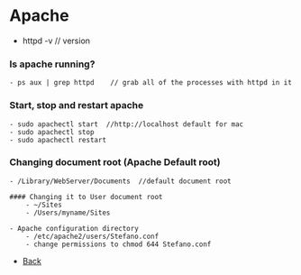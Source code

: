 # Apache

- httpd -v 		// version

### Is apache running?
	- ps aux | grep httpd    // grab all of the processes with httpd in it

### Start, stop and restart apache
	- sudo apachectl start 	//http://localhost default for mac
	- sudo apachectl stop
	- sudo apachectl restart

### Changing document root (Apache Default root)

	- /Library/WebServer/Documents 	//default document root

	#### Changing it to User document root
		- ~/Sites
		- /Users/myname/Sites

	- Apache configuration directory
		- /etc/apache2/users/Stefano.conf
		- change permissions to chmod 644 Stefano.conf



*   [Back](https://github.com/stefan22/phpIntro)
